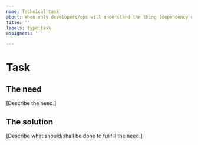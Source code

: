 ```yaml
---
name: Technical task
about: When only developers/ops will understand the thing (dependency update, infrastructure changes, …)
title: ''
labels: type:task
assignees: ''

---
```


# Task

## The need

\[Describe the need.\]

## The solution

\[Describe what should/shall be done to fullfill the need.\]

